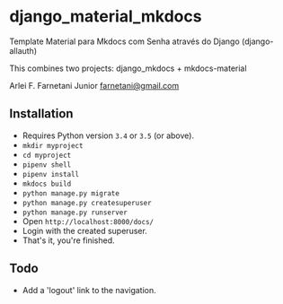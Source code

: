 # django_material_mkdocs

Template Material para Mkdocs com Senha através do Django (django-allauth)

This combines two projects: django_mkdocs + mkdocs-material

Arlei F. Farnetani Junior
farnetani@gmail.com

## Installation

- Requires Python version `3.4` or `3.5` (or above).
- `mkdir myproject`
- `cd myproject`
- `pipenv shell`
- `pipenv install`
- `mkdocs build`
- `python manage.py migrate`
- `python manage.py createsuperuser`
- `python manage.py runserver`
- Open `http://localhost:8000/docs/`
- Login with the created superuser.
- That's it, you're finished.

## Todo

- Add a 'logout' link to the navigation.
